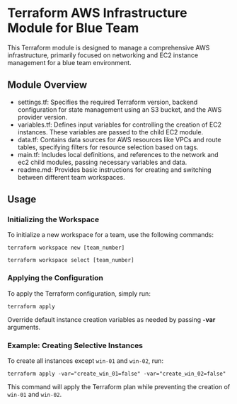 # Terraform AWS Infrastructure Module for Blue Team
This Terraform module is designed to manage a comprehensive AWS infrastructure, primarily focused on networking and EC2 instance management for a blue team environment.

## Module Overview
- settings.tf: Specifies the required Terraform version, backend configuration for state management using an S3 bucket, and the AWS provider version.
- variables.tf: Defines input variables for controlling the creation of EC2 instances. These variables are passed to the child EC2 module.
- data.tf: Contains data sources for AWS resources like VPCs and route tables, specifying filters for resource selection based on tags.
- main.tf: Includes local definitions, and references to the network and ec2 child modules, passing necessary variables and data.
- readme.md: Provides basic instructions for creating and switching between different team workspaces.
  
## Usage

### Initializing the Workspace
To initialize a new workspace for a team, use the following commands:

```
terraform workspace new [team_number] 
```
```
terraform workspace select [team_number]
```

### Applying the Configuration

To apply the Terraform configuration, simply run:
```
terraform apply
```

Override default instance creation variables as needed by passing **-var** arguments.

### Example: Creating Selective Instances

To create all instances except `win-01` and `win-02`, run:
```
terraform apply -var="create_win_01=false" -var="create_win_02=false"
```
This command will apply the Terraform plan while preventing the creation of `win-01` and `win-02`.